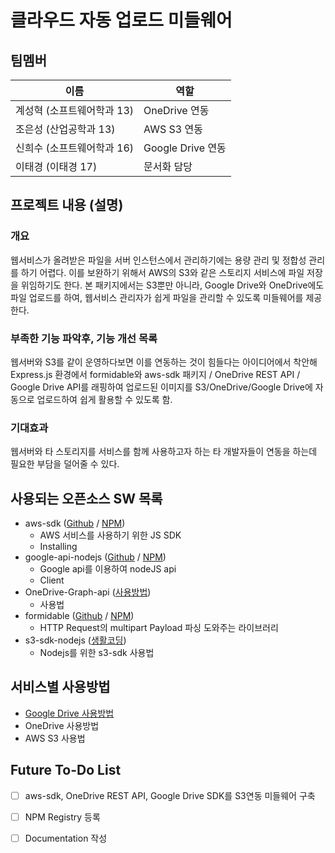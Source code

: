  

# 클라우드 자동 업로드 미들웨어
## 팀멤버
이름 | 역할
---|---
계성혁 (소프트웨어학과 13) | OneDrive 연동
조은성 (산업공학과 13) | AWS S3 연동
신희수 (소프트웨어학과 16) | Google Drive 연동
이태경 (이태경 17) | 문서화 담당 


## 프로젝트 내용 (설명)
### 개요
웹서비스가 올려받은 파일을 서버 인스턴스에서 관리하기에는 용량 관리 및 정합성 관리를 하기 어렵다. 이를 보완하기 위해서 AWS의 S3와 같은 스토리지 서비스에 파일 저장을 위임하기도 한다.
본 패키지에서는 S3뿐만 아니라, Google Drive와 OneDrive에도 파일 업로드를 하여, 웹서비스 관리자가 쉽게 파일을 관리할 수 있도록 미들웨어를 제공한다.

### 부족한 기능 파악후, 기능 개선 목록
웹서버와 S3를 같이 운영하다보면 이를 연동하는 것이 힘들다는 아이디어에서 착안해 Express.js 환경에서 formidable와 aws-sdk 패키지 / OneDrive REST API / Google Drive API를 래핑하여 업로드된 이미지를 S3/OneDrive/Google Drive에 자동으로 업로드하여 쉽게 활용할 수 있도록 함.

### 기대효과
웹서버와 타 스토리지를 서비스를 함께 사용하고자 하는 타 개발자들이 연동을 하는데 필요한 부담을 덜어줄 수 있다.

## 사용되는 오픈소스 SW 목록
* aws-sdk ([Github](https://github.com/aws/aws-sdk-js) / [NPM](https://www.npmjs.com/package/aws-sdk))
    * AWS 서비스를 사용하기 위한 JS SDK
    * Installing
* google-api-nodejs ([Github](https://github.com/googleapis/google-api-nodejs-client/tree/master/samples/drive) / [NPM](https://www.npmjs.com/package/googleapis))
    * Google api를 이용하여 nodeJS api
    * Client
* OneDrive-Graph-api ([사용방법](https://www.evernote.com/l/AUDufYzQX7NOVJymel7-gw49_mkbKUWdy10))
    * 사용법
* formidable ([Github](https://github.com/felixge/node-formidable) /  [NPM](https://www.npmjs.com/package/formidable))
    * HTTP Request의 multipart Payload 파싱 도와주는 라이브러리
* s3-sdk-nodejs ([생활코딩](https://opentutorials.org/course/2717/11797))
    * Nodejs를 위한 s3-sdk 사용법

## 서비스별 사용방법

* [Google Drive 사용방법](blob/master/docs/google-drive.md)
* OneDrive 사용방법
* AWS S3 사용법


## Future To-Do List
* [ ] aws-sdk, OneDrive REST API, Google Drive SDK를 S3연동 미들웨어 구축
* [ ] NPM Registry 등록
* [ ] Documentation 작성


